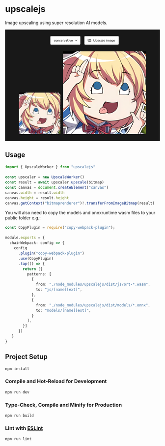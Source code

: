 # upscalejs

Image upscaling using super resolution AI models.

<p align="center">
<img src="/src/assets/sample.png">
</p>

## Usage

```ts
import { UpscaleWorker } from "upscalejs"

const upscaler = new UpscaleWorker()
const result = await upscaler.upscale(bitmap)
const canvas = document.createElement("canvas")
canvas.width = result.width
canvas.height = result.height
canvas.getContext("bitmaprenderer")?.transferFromImageBitmap(result)
```

You will also need to copy the models and onnxruntime wasm files to your public folder e.g.:
```ts
const CopyPlugin = require("copy-webpack-plugin");

module.exports = {
  chainWebpack: config => {
    config
      .plugin("copy-webpack-plugin")
      .use(CopyPlugin)
      .tap(() => {
        return [{
          patterns: [
            {
              from: "./node_modules/upscalejs/dist/js/ort-*.wasm",
              to: "js/[name][ext]",
            },
            {
              from: "./node_modules/upscalejs/dist/models/*.onnx",
              to: "models/[name][ext]",
            }
          ],
        }]
      })
   }
}
```

## Project Setup

```sh
npm install
```

### Compile and Hot-Reload for Development

```sh
npm run dev
```

### Type-Check, Compile and Minify for Production

```sh
npm run build
```

### Lint with [ESLint](https://eslint.org/)

```sh
npm run lint
```
